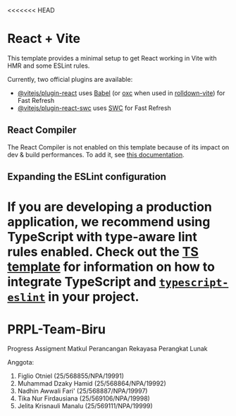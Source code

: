 <<<<<<< HEAD
# React + Vite

This template provides a minimal setup to get React working in Vite with HMR and some ESLint rules.

Currently, two official plugins are available:

- [@vitejs/plugin-react](https://github.com/vitejs/vite-plugin-react/blob/main/packages/plugin-react) uses [Babel](https://babeljs.io/) (or [oxc](https://oxc.rs) when used in [rolldown-vite](https://vite.dev/guide/rolldown)) for Fast Refresh
- [@vitejs/plugin-react-swc](https://github.com/vitejs/vite-plugin-react/blob/main/packages/plugin-react-swc) uses [SWC](https://swc.rs/) for Fast Refresh

## React Compiler

The React Compiler is not enabled on this template because of its impact on dev & build performances. To add it, see [this documentation](https://react.dev/learn/react-compiler/installation).

## Expanding the ESLint configuration

If you are developing a production application, we recommend using TypeScript with type-aware lint rules enabled. Check out the [TS template](https://github.com/vitejs/vite/tree/main/packages/create-vite/template-react-ts) for information on how to integrate TypeScript and [`typescript-eslint`](https://typescript-eslint.io) in your project.
=======
# PRPL-Team-Biru
Progress Assigment Matkul Perancangan Rekayasa Perangkat Lunak

Anggota:
1. Figlio Otniel (25/568855/NPA/19991)
2. Muhammad Dzaky Hamid (25/568864/NPA/19992)
3. Nadhin Awwali Fari' (25/568887/NPA/19997)
4. Tika Nur Firdausiana (25/569106/NPA/19998)
5. Jelita Krisnauli Manalu (25/569111/NPA/19999)
